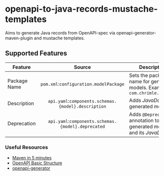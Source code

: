 # openapi-to-java-records-mustache-templates

Aims to generate Java records from OpenAPI-spec via
openapi-generator-maven-plugin and mustache templates.

## Supported Features

| Feature      |                       Source                        | Description                                                                |   `java/default`   |
|--------------|:---------------------------------------------------:|----------------------------------------------------------------------------|:------------------:|
| Package Name |       `pom.xml`:`configuration.modelPackage`        | Sets the package name for generated models. Example: `com.chrimle.example` | :heavy_check_mark: |
| Description  | `api.yaml`:`components.schemas.{model}.description` | Adds *JavaDoc* for generated models.                                       | :heavy_check_mark: |
| Deprecation  | `api.yaml`:`components.schemas.{model}.deprecated`  | Adds `@Deprecated`-annotation to the generated model, and its *JavaDoc*.   | :heavy_check_mark: |

### Useful Resources

- [Maven in 5 minutes](https://maven.apache.org/guides/getting-started/maven-in-five-minutes.html)
- [OpenAPI Basic Structure](https://swagger.io/docs/specification/basic-structure/)
- [openapi-generator](https://github.com/OpenAPITools/openapi-generator)